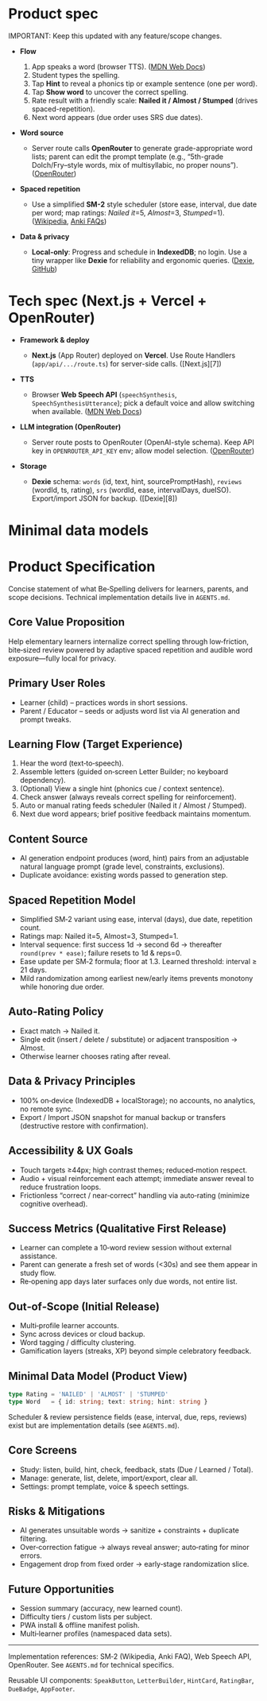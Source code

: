 # Product spec

IMPORTANT: Keep this updated with any feature/scope changes.

* **Flow**

  1. App speaks a word (browser TTS). ([MDN Web Docs][1])
  2. Student types the spelling.
  3. Tap **Hint** to reveal a phonics tip or example sentence (one per word).
  4. Tap **Show word** to uncover the correct spelling.
  5. Rate result with a friendly scale: **Nailed it / Almost / Stumped** (drives spaced-repetition).
  6. Next word appears (due order uses SRS due dates).
* **Word source**

  * Server route calls **OpenRouter** to generate grade-appropriate word lists; parent can edit the prompt template (e.g., “5th-grade Dolch/Fry–style words, mix of multisyllabic, no proper nouns”). ([OpenRouter][2])
* **Spaced repetition**

  * Use a simplified **SM-2** style scheduler (store ease, interval, due date per word; map ratings: *Nailed it*=5, *Almost*=3, *Stumped*=1). ([Wikipedia][3], [Anki FAQs][4])
* **Data & privacy**

  * **Local-only**: Progress and schedule in **IndexedDB**; no login. Use a tiny wrapper like **Dexie** for reliability and ergonomic queries. ([Dexie][5], [GitHub][6])

# Tech spec (Next.js + Vercel + OpenRouter)

* **Framework & deploy**

  * **Next.js** (App Router) deployed on **Vercel**. Use Route Handlers (`app/api/.../route.ts`) for server-side calls. ([Next.js][7])
* **TTS**

  * Browser **Web Speech API** (`speechSynthesis`, `SpeechSynthesisUtterance`); pick a default voice and allow switching when available. ([MDN Web Docs][1])
* **LLM integration (OpenRouter)**

  * Server route posts to OpenRouter (OpenAI-style schema). Keep API key in `OPENROUTER_API_KEY` env; allow model selection. ([OpenRouter][2])
* **Storage**

  * **Dexie** schema: `words` (id, text, hint, sourcePromptHash), `reviews` (wordId, ts, rating), `srs` (wordId, ease, intervalDays, dueISO). Export/import JSON for backup. ([Dexie][8])

# Minimal data models
# Product Specification

Concise statement of what Be‑Spelling delivers for learners, parents, and scope decisions. Technical implementation details live in `AGENTS.md`.

## Core Value Proposition
Help elementary learners internalize correct spelling through low‑friction, bite‑sized review powered by adaptive spaced repetition and audible word exposure—fully local for privacy.

## Primary User Roles
* Learner (child) – practices words in short sessions.
* Parent / Educator – seeds or adjusts word list via AI generation and prompt tweaks.

## Learning Flow (Target Experience)
1. Hear the word (text‑to‑speech).
2. Assemble letters (guided on‑screen Letter Builder; no keyboard dependency).
3. (Optional) View a single hint (phonics cue / context sentence).
4. Check answer (always reveals correct spelling for reinforcement).
5. Auto or manual rating feeds scheduler (Nailed it / Almost / Stumped).
6. Next due word appears; brief positive feedback maintains momentum.

## Content Source
* AI generation endpoint produces (word, hint) pairs from an adjustable natural language prompt (grade level, constraints, exclusions).
* Duplicate avoidance: existing words passed to generation step.

## Spaced Repetition Model
* Simplified SM‑2 variant using ease, interval (days), due date, repetition count.
* Ratings map: Nailed it=5, Almost=3, Stumped=1.
* Interval sequence: first success 1d → second 6d → thereafter `round(prev * ease)`; failure resets to 1d & reps=0.
* Ease update per SM‑2 formula; floor at 1.3. Learned threshold: interval ≥ 21 days.
* Mild randomization among earliest new/early items prevents monotony while honoring due order.

## Auto‑Rating Policy
* Exact match → Nailed it.
* Single edit (insert / delete / substitute) or adjacent transposition → Almost.
* Otherwise learner chooses rating after reveal.

## Data & Privacy Principles
* 100% on‑device (IndexedDB + localStorage); no accounts, no analytics, no remote sync.
* Export / Import JSON snapshot for manual backup or transfers (destructive restore with confirmation).

## Accessibility & UX Goals
* Touch targets ≥44px; high contrast themes; reduced‑motion respect.
* Audio + visual reinforcement each attempt; immediate answer reveal to reduce frustration loops.
* Frictionless “correct / near‑correct” handling via auto‑rating (minimize cognitive overhead).

## Success Metrics (Qualitative First Release)
* Learner can complete a 10‑word review session without external assistance.
* Parent can generate a fresh set of words (<30s) and see them appear in study flow.
* Re‑opening app days later surfaces only due words, not entire list.

## Out‑of‑Scope (Initial Release)
* Multi‑profile learner accounts.
* Sync across devices or cloud backup.
* Word tagging / difficulty clustering.
* Gamification layers (streaks, XP) beyond simple celebratory feedback.

## Minimal Data Model (Product View)
```ts
type Rating = 'NAILED' | 'ALMOST' | 'STUMPED'
type Word   = { id: string; text: string; hint: string }
```
Scheduler & review persistence fields (ease, interval, due, reps, reviews) exist but are implementation details (see `AGENTS.md`).

## Core Screens
* Study: listen, build, hint, check, feedback, stats (Due / Learned / Total).
* Manage: generate, list, delete, import/export, clear all.
* Settings: prompt template, voice & speech settings.

## Risks & Mitigations
* AI generates unsuitable words → sanitize + constraints + duplicate filtering.
* Over‑correction fatigue → always reveal answer; auto‑rating for minor errors.
* Engagement drop from fixed order → early‑stage randomization slice.

## Future Opportunities
* Session summary (accuracy, new learned count).
* Difficulty tiers / custom lists per subject.
* PWA install & offline manifest polish.
* Multi‑learner profiles (namespaced data sets).

---
Implementation references: SM‑2 (Wikipedia, Anki FAQ), Web Speech API, OpenRouter. See `AGENTS.md` for technical specifics.

[1]: https://developer.mozilla.org/en-US/docs/Web/API/Web_Speech_API?utm_source=chatgpt.com
[2]: https://openrouter.ai/docs/api-reference/overview?utm_source=chatgpt.com
[3]: https://en.wikipedia.org/wiki/SuperMemo?utm_source=chatgpt.com
[4]: https://faqs.ankiweb.net/what-spaced-repetition-algorithm?utm_source=chatgpt.com
[5]: https://dexie.org/?utm_source=chatgpt.com
[6]: https://github.com/dexie/Dexie.js?utm_source=chatgpt.com
Reusable UI components: `SpeakButton`, `LetterBuilder`, `HintCard`, `RatingBar`, `DueBadge`, `AppFooter`.
